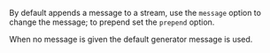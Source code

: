 By default appends a message to a stream, use the `message` option to change the message; to prepend set the `prepend` option.

When no message is given the default generator message is used.
